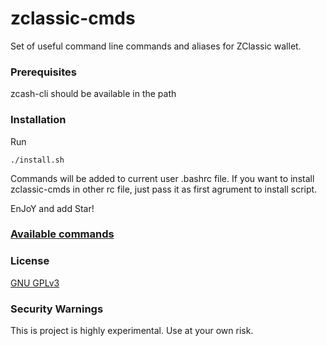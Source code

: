 # zclassic-cmds

Set of useful command line commands and aliases for ZClassic wallet.

### Prerequisites
zcash-cli should be available in the path

### Installation
Run
```
./install.sh
```
Commands will be added to current user .bashrc file. 
If you want to install zclassic-cmds in other rc file, just pass it as first agrument to install script. 

EnJoY and add Star!

### [Available commands](https://github.com/fxminer/zclassic-cmds/blob/master/zclassic-cmds-help)

### License
[GNU GPLv3](http://www.gnu.org/licenses/gpl.html)

### Security Warnings
This is project is highly experimental. Use at your own risk.
